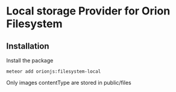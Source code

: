 Local storage Provider for Orion Filesystem
===========================================

## Installation

Install the package
```
meteor add orionjs:filesystem-local
```

Only images contentType are stored in public/files
